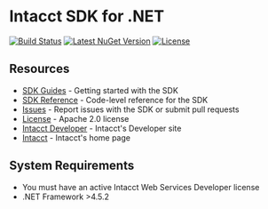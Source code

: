 # Intacct SDK for .NET

[![Build Status](https://ci.appveyor.com/api/projects/status/github/Intacct/intacct-sdk-net?svg=true)](https://ci.appveyor.com/project/jimmymcpeter/intacct-sdk-net)
[![Latest NuGet Version](https://badge.fury.io/nu/Intacct.SDK.svg)](https://www.nuget.org/packages/Intacct.SDK/)
[![License](https://img.shields.io/badge/license-Apache%202-blue.svg)](https://www.nuget.org/packages/Intacct.SDK/)

## Resources

* [SDK Guides][sdk-homepage] - Getting started with the SDK
* [SDK Reference][sdk-reference] - Code-level reference for the SDK
* [Issues][sdk-issues] - Report issues with the SDK or submit pull requests
* [License][sdk-license] - Apache 2.0 license
* [Intacct Developer][ia-developer] - Intacct's Developer site
* [Intacct][intacct] - Intacct's home page

## System Requirements

* You must have an active Intacct Web Services Developer license
* .NET Framework >4.5.2

[intacct]: http://www.intacct.com
[ia-developer]: https://developer.intacct.com/
[sdk-homepage]: https://developer.intacct.com/tools/sdk-net/
[sdk-reference]: https://intacct.github.io/intacct-sdk-net/annotated.html
[sdk-issues]: https://github.com/Intacct/intacct-sdk-net/issues
[sdk-license]: http://www.apache.org/licenses/LICENSE-2.0
[nuget]: https://www.nuget.org/packages/Intacct.SDK/
